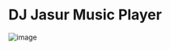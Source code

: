 # DJ Jasur Music Player

![image](https://github.com/user-attachments/assets/076e3d24-765e-4510-8b15-38763a6ac033)
